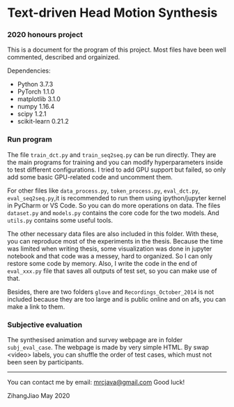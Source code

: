 # Text-driven Head Motion Synthesis 
### 2020 honours project

This is a document for the program of this project. Most files have been well commented, described and orgainized.

Dependencies:
- Python 3.7.3
- PyTorch 1.1.0
- matplotlib 3.1.0
- numpy 1.16.4
- scipy 1.2.1
- scikit-learn 0.21.2

### Run program
The file `train_dct.py` and `train_seq2seq.py` can be run directly. They are the main programs for training and you can modify hyperparameters inside to test different configurations. I tried to add GPU support but failed, so only add some basic GPU-related code and uncomment them.

For other files like `data_process.py`, `token_process.py`, `eval_dct.py`, `eval_seq2seq.py`,it is recommended to run them using ipython/jupyter kernel in PyCharm or VS Code. So you can do more operations on data. The files `dataset.py` and `models.py` contains the core code for the two models. And `utils.py` contains some useful tools. 

The other necessary data files are also included in this folder. With these, you can reproduce most of the experiments in the thesis. Because the time was limited when writing thesis, some visualization was done in jupyter notebook and that code was a messey, hard to organized. So I can only restore some code by memory. Also, I write the code in the end of `eval_xxx.py` file that saves all outputs of test set, so you can make use of that.

Besides, there are two folders `glove` and `Recordings_October_2014` is not included because they are too large and is public online and on afs, you can make a link to them.

### Subjective evaluation
The synthesised animation and survey webpage are in folder `subj_eval_case`. The webpage is made by very simple HTML. By swap \<video> labels, you can shuffle the order of test cases, which must not been seen by participants. 

---
You can contact me by email: mrcjava@gmail.com
Good luck!

ZihangJiao May 2020
